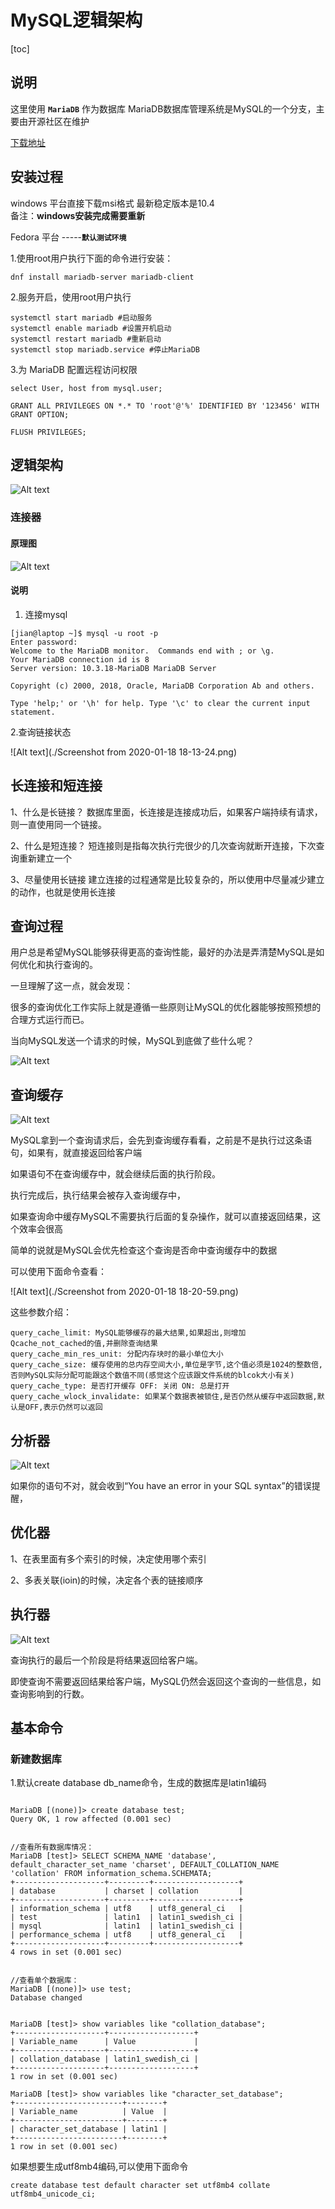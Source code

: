 # MySQL逻辑架构
[toc]
## 说明

这里使用 **`MariaDB`** 作为数据库
 MariaDB数据库管理系统是MySQL的一个分支，主要由开源社区在维护

[下载地址](https://downloads.mariadb.org/)


## 安装过程
windows 平台直接下载msi格式 最新稳定版本是10.4  
备注：**windows安装完成需要重新**

Fedora 平台 -----**`默认测试环境`**

1.使用root用户执行下面的命令进行安装：
```
dnf install mariadb-server mariadb-client
```

2.服务开启，使用root用户执行
```
systemctl start mariadb #启动服务
systemctl enable mariadb #设置开机启动
systemctl restart mariadb #重新启动
systemctl stop mariadb.service #停止MariaDB
```

3.为 MariaDB 配置远程访问权限
```
select User, host from mysql.user;

GRANT ALL PRIVILEGES ON *.* TO 'root'@'%' IDENTIFIED BY '123456' WITH GRANT OPTION;

FLUSH PRIVILEGES;
```


## 逻辑架构


![Alt text](./1075436-20190215135724690-741976355.png)


### 连接器

#### 原理图

![Alt text](./1075436-20190215135942438-1134796733.png)



#### 说明

1. 连接mysql
```
[jian@laptop ~]$ mysql -u root -p
Enter password: 
Welcome to the MariaDB monitor.  Commands end with ; or \g.
Your MariaDB connection id is 8
Server version: 10.3.18-MariaDB MariaDB Server

Copyright (c) 2000, 2018, Oracle, MariaDB Corporation Ab and others.

Type 'help;' or '\h' for help. Type '\c' to clear the current input statement.
```

2.查询链接状态

![Alt text](./Screenshot from 2020-01-18 18-13-24.png)



## 长连接和短连接
1、什么是长链接？
数据库里面，长连接是连接成功后，如果客户端持续有请求，则一直使用同一个链接。

2、什么是短连接？
短连接则是指每次执行完很少的几次查询就断开连接，下次查询重新建立一个

3、尽量使用长链接
建立连接的过程通常是比较复杂的，所以使用中尽量减少建立的动作，也就是使用长连接


## 查询过程
用户总是希望MySQL能够获得更高的查询性能，最好的办法是弄清楚MySQL是如何优化和执行查询的。

一旦理解了这一点，就会发现：

很多的查询优化工作实际上就是遵循一些原则让MySQL的优化器能够按照预想的合理方式运行而已。

当向MySQL发送一个请求的时候，MySQL到底做了些什么呢？

![Alt text](https://raw.githubusercontent.com/Syncma/Figurebed/master/img/查询过程.png)


## 查询缓存
![Alt text](./1075436-20190215153911680-2025779852.png)


MySQL拿到一个查询请求后，会先到查询缓存看看，之前是不是执行过这条语句，如果有，就直接返回给客户端

如果语句不在查询缓存中，就会继续后面的执行阶段。

执行完成后，执行结果会被存入查询缓存中，

如果查询命中缓存MySQL不需要执行后面的复杂操作，就可以直接返回结果，这个效率会很高

简单的说就是MySQL会优先检查这个查询是否命中查询缓存中的数据

可以使用下面命令查看：

![Alt text](./Screenshot from 2020-01-18 18-20-59.png)


这些参数介绍：
```
query_cache_limit: MySQL能够缓存的最大结果,如果超出,则增加 Qcache_not_cached的值,并删除查询结果
query_cache_min_res_unit: 分配内存块时的最小单位大小
query_cache_size: 缓存使用的总内存空间大小,单位是字节,这个值必须是1024的整数倍,否则MySQL实际分配可能跟这个数值不同(感觉这个应该跟文件系统的blcok大小有关)
query_cache_type: 是否打开缓存 OFF: 关闭 ON: 总是打开
query_cache_wlock_invalidate: 如果某个数据表被锁住,是否仍然从缓存中返回数据,默认是OFF,表示仍然可以返回
```


## 分析器

![Alt text](./1075436-20190215162821053-414836620.png)

如果你的语句不对，就会收到“You have an error in your SQL syntax”的错误提醒，


## 优化器

1、在表里面有多个索引的时候，决定使用哪个索引

2、多表关联(ioin)的时候，决定各个表的链接顺序

## 执行器

![Alt text](./1075436-20190215164402749-1383016574.png)

查询执行的最后一个阶段是将结果返回给客户端。

即使查询不需要返回结果给客户端，MySQL仍然会返回这个查询的一些信息，如查询影响到的行数。

## 基本命令


### 新建数据库

1.默认create database db_name命令，生成的数据库是latin1编码

```

MariaDB [(none)]> create database test;
Query OK, 1 row affected (0.001 sec)


//查看所有数据库情况：
MariaDB [test]> SELECT SCHEMA_NAME 'database', default_character_set_name 'charset', DEFAULT_COLLATION_NAME 'collation' FROM information_schema.SCHEMATA;
+--------------------+---------+-------------------+
| database           | charset | collation         |
+--------------------+---------+-------------------+
| information_schema | utf8    | utf8_general_ci   |
| test               | latin1  | latin1_swedish_ci |
| mysql              | latin1  | latin1_swedish_ci |
| performance_schema | utf8    | utf8_general_ci   |
+--------------------+---------+-------------------+
4 rows in set (0.001 sec)


//查看单个数据库：
MariaDB [(none)]> use test;
Database changed


MariaDB [test]> show variables like "collation_database";
+--------------------+-------------------+
| Variable_name      | Value             |
+--------------------+-------------------+
| collation_database | latin1_swedish_ci |
+--------------------+-------------------+
1 row in set (0.001 sec)

MariaDB [test]> show variables like "character_set_database";
+------------------------+--------+
| Variable_name          | Value  |
+------------------------+--------+
| character_set_database | latin1 |
+------------------------+--------+
1 row in set (0.001 sec)

```

如果想要生成utf8mb4编码,可以使用下面命令

```
create database test default character set utf8mb4 collate utf8mb4_unicode_ci;
```